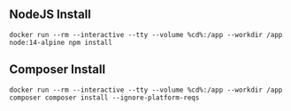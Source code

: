 ## NodeJS Install

```
docker run --rm --interactive --tty --volume %cd%:/app --workdir /app node:14-alpine npm install
```

## Composer Install

```
docker run --rm --interactive --tty --volume %cd%:/app --workdir /app composer composer install --ignore-platform-reqs
```

